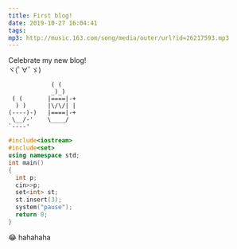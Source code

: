 ```yaml
---
title: First blog!
date: 2019-10-27 16:04:41
tags:
mp3: http://music.163.com/song/media/outer/url?id=26217593.mp3
---
```

Celebrate my new blog!  
ヾ(ﾟ∀ﾟゞ)

```
            ( (
            _)_)
 ( (       |====|-+
  ) )      |\/\/| |
(----)-)   |====|-+
 \__/-'    \____/
`----'
```

```c++
#include<iostream>
#include<set>
using namespace std;
int main()
{
  int p;
  cin>>p;
  set<int> st;
  st.insert(3);
  system("pause");
  return 0;
}
```

:joy: hahahaha